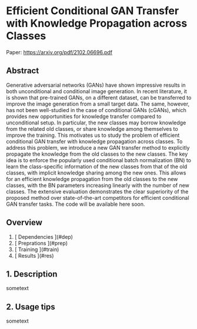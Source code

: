 # Efficient Conditional GAN Transfer with Knowledge Propagation across Classes
Paper: https://arxiv.org/pdf/2102.06696.pdf

## Abstract
Generative adversarial networks (GANs) have shown impressive results in both unconditional and conditional image generation. In recent literature, it is shown that pre-trained GANs, on a different dataset, can be transferred to improve the image generation from a small target data. The same, however, has not been well-studied in the case of conditional GANs (cGANs), which provides new opportunities for knowledge transfer compared to unconditional setup. In particular, the new classes may borrow knowledge from the related old classes, or share knowledge among themselves to improve the training. This motivates us to study the problem of efficient conditional GAN transfer with knowledge propagation across classes. To address this problem, we introduce a new GAN transfer method to explicitly propagate the knowledge from the old classes to the new classes. The key idea is to enforce the popularly used conditional batch normalization (BN) to learn the class-specific information of the new classes from that of the old classes, with implicit knowledge sharing among the new ones. This allows for an efficient knowledge propagation from the old classes to the new classes, with the BN parameters increasing linearly with the number of new classes. The extensive evaluation demonstrates the clear superiority of the proposed method over state-of-the-art competitors for efficient conditional GAN transfer tasks. 
The code will be available here soon.

## Overview
<ol>
<li>[ Dependencies ](#dep)</li>
<li>[ Preprations ](#prep)</li>
<li>[ Training ](#train)</li>
<li>[ Results ](#res)</li>
</ol>

<a name="desc"></a>
## 1. Description

sometext

<a name="usage"></a>
## 2. Usage tips

sometext



